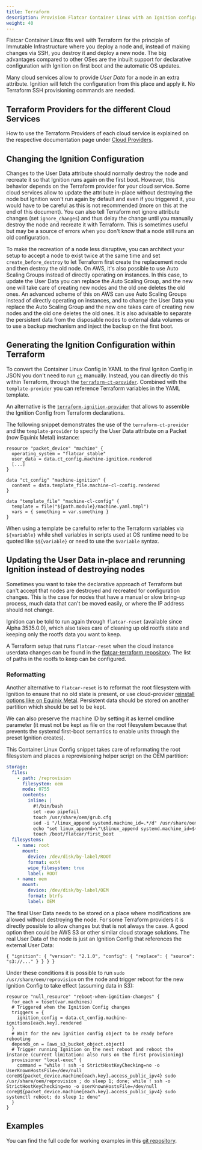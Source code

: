 ```yaml
---
title: Terraform
description: Provision Flatcar Container Linux with an Ignition configuration through Terraform
weight: 40
---
```


Flatcar Container Linux fits well with Terraform for the principle of Immutable Infrastructure where you deploy a node and, instead of making changes via SSH, you destroy it and deploy a new node.
The big advantages compared to other OSes are the inbuilt support for declarative configuration with Ignition on first boot and the automatic OS updates.

Many cloud services allow to provide _User Data_ for a node in an extra attribute. Ignition will fetch the configuration from this place and apply it. No Terraform SSH provisioning commands are needed.

## Terraform Providers for the different Cloud Services

How to use the Terraform Providers of each cloud service is explained on the respective documentation page under [Cloud Providers][cloud].

## Changing the Ignition Configuration

Changes to the User Data attribute should normally destroy the node and recreate it so that Ignition runs again on the first boot.
However, this behavior depends on the Terraform provider for your cloud service.
Some cloud services allow to update the attribute in-place without destroying the node but Ignition won't run again by default and even if you triggered it, you would have to be careful as this is not recommended (more on this at the end of this document).
You can also tell Terraform not ignore attribute changes (set `ignore_changes`) and thus delay the change until you manually destroy the node and recreate it with Terraform.
This is sometimes useful but may be a source of errors when you don't know that a node still runs an old configuration.

To make the recreation of a node less disruptive, you can architect your setup to accept a node to exist twice at the same time and set `create_before_destroy` to let Terraform first create the replacement node and then destroy the old node.
On AWS, it's also possible to use Auto Scaling Groups instead of directly operating on instances. In this case, to update the User Data you can replace the Auto Scaling Group, and the new one will take care of creating new nodes and the old one deletes the old ones.
An advanced scheme of this on AWS can use Auto Scaling Groups instead of directly operating on instances, and to change the User Data you replace the Auto Scaling Group and the new one takes care of creating new nodes and the old one deletes the old ones.
It is also advisable to separate the persistent data from the disposable nodes to external data volumes or to use a backup mechanism and inject the backup on the first boot.

## Generating the Ignition Configuration within Terraform

To convert the Container Linux Config in YAML to the final Igniton Config in JSON you don't need to run [`ct`][ct] manually. Instead, you can directly do this within Terraform, through the [`terraform-ct-provider`][terraform-ct-provider].
Combined with the `template-provider` you can reference Terraform variables in the YAML template.

An alternative is the [`terraform-ignition-provider`][terraform-ignition-provider] that allows to assemble the Ignition Config from Terraform declarations.

The following snippet demonstrates the use of the `terraform-ct-provider` and the `template-provider` to specify the User Data attribute on a Packet (now Equinix Metal) instance:

```
resource "packet_device" "machine" {
  operating_system = "flatcar_stable"
  user_data = data.ct_config.machine-ignition.rendered
  [...]
}

data "ct_config" "machine-ignition" {
  content = data.template_file.machine-cl-config.rendered
}

data "template_file" "machine-cl-config" {
  template = file("${path.module}/machine.yaml.tmpl")
  vars = { something = var.something }
}
```

When using a template be careful to refer to the Terraform variables via `${variable}` while shell variables in scripts used at OS runtime need to be quoted like `$${variable}` or need to use the `$variable` syntax.

## Updating the User Data in-place and rerunning Ignition instead of destroying nodes

Sometimes you want to take the declarative approach of Terraform but can't accept that nodes are destroyed and recreated for configuration changes.
This is the case for nodes that have a manual or slow bring-up process, much data that can't be moved easily, or where the IP address should not change.

Ignition can be told to run again through `flatcar-reset` (available since Alpha 3535.0.0), which also takes care of cleaning up old rootfs state and keeping only the rootfs data you want to keep.

A Terraform setup that runs `flatcar-reset` when the cloud instance userdata changes can be found in the [flatcar-terraform repository][example-repo].
The list of paths in the rootfs to keep can be configured.

### Reformatting

Another alternative to `flatcar-reset` is to reformat the root filesystem with Ignition to ensure that no old state is present, or use cloud-provider [reinstall options like on Equinix Metal](https://registry.terraform.io/providers/equinix/equinix/latest/docs/resources/equinix_metal_device#reinstall).
Persistent data should be stored on another partition which should be set to be kept.

We can also preserve the machine ID by setting it as kernel cmdline parameter (it must not be kept as file on the root filesystem because that prevents the systemd first-boot semantics to enable units through the preset Ignition creates).

This Container Linux Config snippet takes care of reformating the root filesystem and places a reprovisioning helper script on the OEM partition:

```yaml
storage:
  files:
    - path: /reprovision
      filesystem: oem
      mode: 0755
      contents:
        inline: |
          #!/bin/bash
          set -euo pipefail
          touch /usr/share/oem/grub.cfg
          sed -i "/linux_append systemd.machine_id=.*/d" /usr/share/oem/grub.cfg
          echo "set linux_append=\"\$linux_append systemd.machine_id=$(cat /etc/machine-id)\"" >> /usr/share/oem/grub.cfg
          touch /boot/flatcar/first_boot
  filesystems:
    - name: root
      mount:
        device: /dev/disk/by-label/ROOT
        format: ext4
        wipe_filesystem: true
        label: ROOT
    - name: oem
      mount:
        device: /dev/disk/by-label/OEM
        format: btrfs
        label: OEM
```

The final User Data needs to be stored on a place where modifications are allowed without destroying the node.
For some Terraform providers it is directly possible to allow changes but that is not always the case.
A good option then could be AWS S3 or other similar cloud storage solutions.
The real User Data of the node is just an Ignition Config that references the external User Data:

```
{ "ignition": { "version": "2.1.0", "config": { "replace": { "source": "s3://..." } } } }
```

Under these conditions it is possible to run `sudo /usr/share/oem/reprovision` on the node and trigger reboot for the new Ignition Config to take effect (assuming data in S3):

```
resource "null_resource" "reboot-when-ignition-changes" {
  for_each = toset(var.machines)
  # Triggered when the Ignition Config changes
  triggers = {
    ignition_config = data.ct_config.machine-ignitions[each.key].rendered
  }
  # Wait for the new Ignition config object to be ready before rebooting
  depends_on = [aws_s3_bucket_object.object]
  # Trigger running Ignition on the next reboot and reboot the instance (current limitation: also runs on the first provisioning)
  provisioner "local-exec" {
    command = "while ! ssh -o StrictHostKeyChecking=no -o UserKnownHostsFile=/dev/null core@${packet_device.machine[each.key].access_public_ipv4} sudo /usr/share/oem/reprovision ; do sleep 1; done; while ! ssh -o StrictHostKeyChecking=no -o UserKnownHostsFile=/dev/null core@${packet_device.machine[each.key].access_public_ipv4} sudo systemctl reboot; do sleep 1; done"
  }
}
```

## Examples

You can find the full code for working examples in this [git repository][example-repo].


[cloud]: ../../installing/cloud/
[ct]: ../container-linux-config-transpiler/
[terraform-ct-provider]: https://registry.terraform.io/providers/poseidon/ct/latest
[terraform-ignition-provider]: https://www.terraform.io/docs/providers/ignition/index.html
[boot-process]: ../ignition/boot-process/#reprovisioning
[example-repo]: https://github.com/kinvolk/flatcar-terraform
